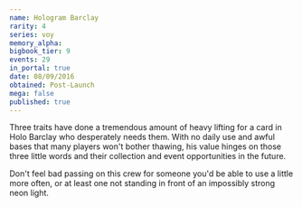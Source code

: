 ```yaml
---
name: Hologram Barclay
rarity: 4
series: voy
memory_alpha:
bigbook_tier: 9
events: 29
in_portal: true
date: 08/09/2016
obtained: Post-Launch
mega: false
published: true
---
```


Three traits have done a tremendous amount of heavy lifting for a card in Holo Barclay who desperately needs them. With no daily use and awful bases that many players won't bother thawing, his value hinges on those three little words and their collection and event opportunities in the future.

Don't feel bad passing on this crew for someone you'd be able to use a little more often, or at least one not standing in front of an impossibly strong neon light.
